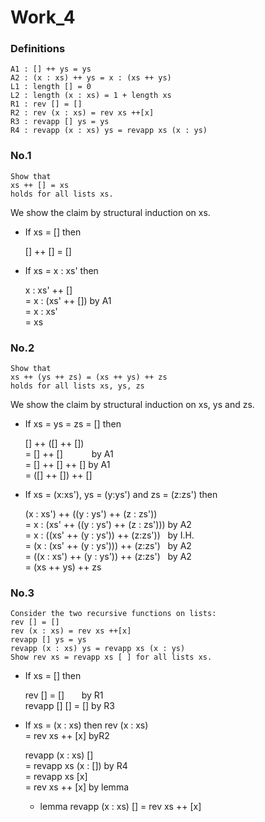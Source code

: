 # Work_4

### Definitions

```
A1 : [] ++ ys = ys
A2 : (x : xs) ++ ys = x : (xs ++ ys)
L1 : length [] = 0
L2 : length (x : xs) = 1 + length xs
R1 : rev [] = []
R2 : rev (x : xs) = rev xs ++[x]
R3 : revapp [] ys = ys
R4 : revapp (x : xs) ys = revapp xs (x : ys)
```

### No.1

```
Show that
xs ++ [] = xs
holds for all lists xs.
```

We show the claim by structural induction on xs.

- If xs = [] then

  [] ++ [] = []

- If xs = x : xs' then

  x : xs' ++ []  
  = x : (xs' ++ []) by A1  
  = x : xs'  
  = xs

### No.2

```
Show that
xs ++ (ys ++ zs) = (xs ++ ys) ++ zs
holds for all lists xs, ys, zs
```

We show the claim by structural induction on xs, ys and zs.

- If xs = ys = zs = [] then

  [] ++ ([] ++ [])  
  = [] ++ [] &emsp;&emsp;&emsp;by A1  
  = [] ++ [] ++ [] by A1  
  = ([] ++ []) ++ []

- If xs = (x:xs'), ys = (y:ys') and zs = (z:zs') then

  (x : xs') ++ ((y : ys') ++ (z : zs'))  
  = x : (xs' ++ ((y : ys') ++ (z : zs'))) by A2  
  = x : ((xs' ++ (y : ys')) ++ (z:zs')) &nbsp;&nbsp;by I.H.  
  = (x : (xs' ++ (y : ys'))) ++ (z:zs') &nbsp;&nbsp;by A2  
  = ((x : xs') ++ (y : ys')) ++ (z:zs') &nbsp;&nbsp;by A2  
  = (xs ++ ys) ++ zs

### No.3

```
Consider the two recursive functions on lists:
rev [] = []
rev (x : xs) = rev xs ++[x]
revapp [] ys = ys
revapp (x : xs) ys = revapp xs (x : ys)
Show rev xs = revapp xs [ ] for all lists xs.
```

- If xs = [] then

  rev [] = [] &nbsp;&nbsp;&nbsp;&nbsp;&nbsp;&nbsp;by R1  
  revapp [] [] = [] by R3

- If xs = (x : xs) then
  rev (x : xs)  
   = rev xs ++ [x] byR2

  revapp (x : xs) []  
   = revapp xs (x : []) by R4  
  = revapp xs [x]  
  = rev xs ++ [x] by lemma

  - lemma
    revapp (x : xs) [] = rev xs ++ [x]
